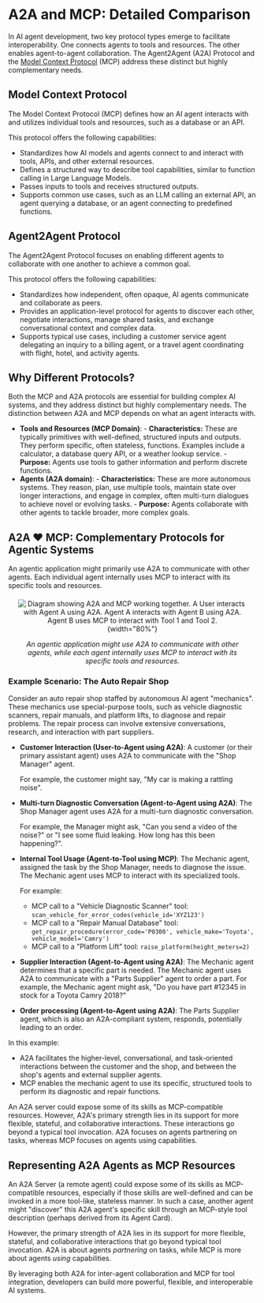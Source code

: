 # A2A and MCP: Detailed Comparison

In AI agent development, two key protocol types emerge to facilitate
interoperability. One connects agents to tools and resources. The other enables
agent-to-agent collaboration. The Agent2Agent (A2A) Protocol and the
[Model Context Protocol](https://modelcontextprotocol.io/) (MCP) address these distinct but highly complementary needs.

## Model Context Protocol

The Model Context Protocol (MCP) defines how an AI agent interacts with and utilizes individual tools and resources, such as a database or an API.

This protocol offers the following capabilities:

- Standardizes how AI models and agents connect to and interact with tools,
  APIs, and other external resources.
- Defines a structured way to describe tool capabilities, similar to function
  calling in Large Language Models.
- Passes inputs to tools and receives structured outputs.
- Supports common use cases, such as an LLM calling an external API, an agent
  querying a database, or an agent connecting to predefined functions.

## Agent2Agent Protocol

The Agent2Agent Protocol focuses on enabling different agents to collaborate with one another to achieve a common goal.

This protocol offers the following capabilities:

- Standardizes how independent, often opaque, AI agents communicate and
  collaborate as peers.
- Provides an application-level protocol for agents to discover each other,
  negotiate interactions, manage shared tasks, and exchange conversational
  context and complex data.
- Supports typical use cases, including a customer service agent delegating an
  inquiry to a billing agent, or a travel agent coordinating with flight,
  hotel, and activity agents.

## Why Different Protocols?

Both the MCP and A2A protocols are essential for building complex AI systems, and they address distinct but highly complementary needs. The distinction between A2A and MCP depends on what an agent interacts with.

- **Tools and Resources (MCP Domain)**:
      - **Characteristics:** These are typically primitives with well-defined,
        structured inputs and outputs. They perform specific, often stateless,
        functions. Examples include a calculator, a database query API, or a
        weather lookup service.
      - **Purpose:** Agents use tools to gather information and perform discrete
        functions.
- **Agents (A2A domain)**:
      - **Characteristics:** These are more autonomous systems. They reason,
        plan, use multiple tools, maintain state over longer interactions, and
        engage in complex, often multi-turn dialogues to achieve novel or
        evolving tasks.
      - **Purpose:** Agents collaborate with other agents to tackle broader, more
        complex goals.

## A2A ❤️ MCP: Complementary Protocols for Agentic Systems

An agentic application might primarily use A2A to communicate with other agents.
Each individual agent internally uses MCP to interact with its specific tools
and resources.

<div style="text-align: center; margin: 20px;" markdown>

![Diagram showing A2A and MCP working together. A User interacts with Agent A using A2A. Agent A interacts with Agent B using A2A. Agent B uses MCP to interact with Tool 1 and Tool 2.](../assets/a2a-mcp.png){width="80%"}

_An agentic application might use A2A to communicate with other agents, while each agent internally uses MCP to interact with its specific tools and resources._

</div>

### Example Scenario: The Auto Repair Shop

Consider an auto repair shop staffed by autonomous AI agent "mechanics".
These mechanics use special-purpose tools, such as vehicle diagnostic scanners,
repair manuals, and platform lifts, to diagnose and repair problems. The repair
process can involve extensive conversations, research, and interaction with part
suppliers.

- **Customer Interaction (User-to-Agent using A2A)**: A customer (or their
    primary assistant agent) uses A2A to communicate with the "Shop Manager"
    agent.

    For example, the customer might say, "My car is making a rattling noise".

- **Multi-turn Diagnostic Conversation (Agent-to-Agent using A2A)**: The Shop
    Manager agent uses A2A for a multi-turn diagnostic conversation.

    For example, the Manager might ask, "Can you send a video of the noise?" or "I see some fluid leaking. How long has this been happening?".

- **Internal Tool Usage (Agent-to-Tool using MCP)**: The Mechanic agent,
    assigned the task by the Shop Manager, needs to diagnose the issue. The
    Mechanic agent uses MCP to interact with its specialized tools.

    For example:

    - MCP call to a "Vehicle Diagnostic Scanner" tool:
        `scan_vehicle_for_error_codes(vehicle_id='XYZ123')`
    - MCP call to a "Repair Manual Database" tool:
        `get_repair_procedure(error_code='P0300', vehicle_make='Toyota',
        vehicle_model='Camry')`
    - MCP call to a "Platform Lift" tool: `raise_platform(height_meters=2)`

- **Supplier Interaction (Agent-to-Agent using A2A)**: The Mechanic agent
    determines that a specific part is needed. The Mechanic agent uses A2A to
    communicate with a "Parts Supplier" agent to order a part.
    For example, the
    Mechanic agent might ask, "Do you have part #12345 in stock for a Toyota Camry 2018?"

- **Order processing (Agent-to-Agent using A2A)**: The Parts Supplier agent,
    which is also an A2A-compliant system, responds, potentially leading to an
    order.

In this example:

- A2A facilitates the higher-level, conversational, and task-oriented
    interactions between the customer and the shop, and between the shop's
    agents and external supplier agents.
- MCP enables the mechanic agent to use its specific, structured tools to
    perform its diagnostic and repair functions.

An A2A server could expose some of its skills as MCP-compatible resources.
However, A2A's primary strength lies in its support for more flexible, stateful,
and collaborative interactions. These interactions go beyond a typical tool
invocation. A2A focuses on agents partnering on tasks, whereas MCP focuses on
agents using capabilities.

## Representing A2A Agents as MCP Resources

An A2A Server (a remote agent) could expose some of its skills as MCP-compatible resources, especially if those skills are well-defined and can be invoked in a more tool-like, stateless manner. In such a case, another agent might "discover" this A2A agent's specific skill through an MCP-style tool description (perhaps derived from its Agent Card).

However, the primary strength of A2A lies in its support for more flexible, stateful, and collaborative interactions that go beyond typical tool invocation. A2A is about agents _partnering_ on tasks, while MCP is more about agents _using_ capabilities.

By leveraging both A2A for inter-agent collaboration and MCP for tool integration, developers can build more powerful, flexible, and interoperable AI systems.

